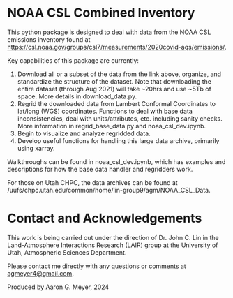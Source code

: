 # NOAA CSL Combined Inventory
This python package is designed to deal with data from the NOAA CSL emissions inventory found at https://csl.noaa.gov/groups/csl7/measurements/2020covid-aqs/emissions/.   

Key capabilities of this package are currently:     
1. Download all or a subset of the data from the link above, organize, and standardize the structure of the dataset. Note that downloading the entire dataset (through Aug 2021) will take ~20hrs and use ~5Tb of space. More details in download_data.py.
2. Regrid the downloaded data from Lambert Conformal Coordinates to lat/long (WGS) coordinates. Functions to deal with base data inconsistencies, deal with units/attributes, etc. including sanity checks. More information in regrid_base_data.py and noaa_csl_dev.ipynb. 
3. Begin to visualize and analyze regridded data. 
4. Develop useful functions for handling this large data archive, primarily using xarray. 

Walkthroughs can be found in noaa_csl_dev.ipynb, which has examples and descriptions for how the base data handler and regridders work. 

For those on Utah CHPC, the data archives can be found at /uufs/chpc.utah.edu/common/home/lin-group9/agm/NOAA_CSL_Data. 

# Contact and Acknowledgements
This work is being carried out under the direction of Dr. John C. Lin in the Land-Atmosphere Interactions Research (LAIR) group at the University of Utah, Atmospheric Sciences Department. 

Please contact me directly with any questions or comments at agmeyer4@gmail.com. 

Produced by Aaron G. Meyer, 2024
